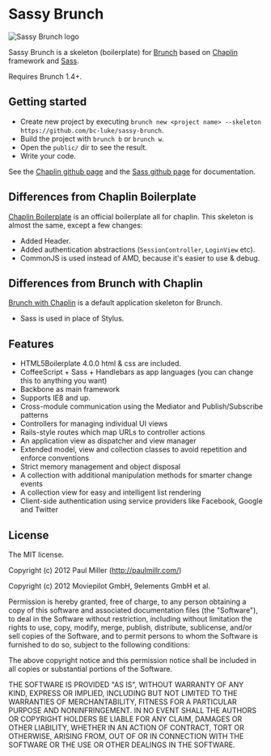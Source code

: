 # Sassy Brunch
![Sassy Brunch logo](https://raw.github.com/bc-luke/sassy-brunch/master/logo.png)

Sassy Brunch is a skeleton (boilerplate) for [Brunch](http://brunch.io)
based on [Chaplin](https://github.com/chaplinjs/chaplin) framework and [Sass](https://github.com/nex3/sass).

Requires Brunch 1.4+.

## Getting started
* Create new project by executing `brunch new <project name> --skeleton https://github.com/bc-luke/sassy-brunch`.
* Build the project with `brunch b` or `brunch w`.
* Open the `public/` dir to see the result.
* Write your code.

See the [Chaplin github page](https://github.com/chaplinjs/chaplin) and the [Sass github page](https://github.com/nex3/sass) for
documentation.

## Differences from Chaplin Boilerplate
[Chaplin Boilerplate](https://github.com/chaplinjs/chaplin-boilerplate)
is an official boilerplate all for chaplin. This skeleton is almost the same,
except a few changes:

* Added Header.
* Added authentication abstractions (`SessionController`, `LoginView` etc).
* CommonJS is used instead of AMD, because it's easier to use & debug.

## Differences from Brunch with Chaplin
[Brunch with Chaplin](https://github.com/paulmillr/brunch-with-chaplin) is a default application skeleton for Brunch.
* Sass is used in place of Stylus.

## Features
* HTML5Boilerplate 4.0.0 html & css are included.
* CoffeeScript + Sass + Handlebars as app languages
(you can change this to anything you want)
* Backbone as main framework
* Supports IE8 and up.
* Cross-module communication using the Mediator and Publish/Subscribe patterns
* Controllers for managing individual UI views
* Rails-style routes which map URLs to controller actions
* An application view as dispatcher and view manager
* Extended model, view and collection classes to avoid repetition and
enforce conventions
* Strict memory management and object disposal
* A collection with additional manipulation methods for smarter change events
* A collection view for easy and intelligent list rendering
* Client-side authentication using service providers like Facebook, Google
and Twitter

## License
The MIT license.

Copyright (c) 2012 Paul Miller (http://paulmillr.com/)

Copyright (c) 2012 Moviepilot GmbH, 9elements GmbH et al.

Permission is hereby granted, free of charge, to any person obtaining a copy of
this software and associated documentation files (the "Software"), to deal in
the Software without restriction, including without limitation the rights to
use, copy, modify, merge, publish, distribute, sublicense, and/or sell copies
of the Software, and to permit persons to whom the Software is furnished to do
so, subject to the following conditions:

The above copyright notice and this permission notice shall be included in all
copies or substantial portions of the Software.

THE SOFTWARE IS PROVIDED "AS IS", WITHOUT WARRANTY OF ANY KIND, EXPRESS OR
IMPLIED, INCLUDING BUT NOT LIMITED TO THE WARRANTIES OF MERCHANTABILITY,
FITNESS FOR A PARTICULAR PURPOSE AND NONINFRINGEMENT. IN NO EVENT SHALL THE
AUTHORS OR COPYRIGHT HOLDERS BE LIABLE FOR ANY CLAIM, DAMAGES OR OTHER
LIABILITY, WHETHER IN AN ACTION OF CONTRACT, TORT OR OTHERWISE, ARISING FROM,
OUT OF OR IN CONNECTION WITH THE SOFTWARE OR THE USE OR OTHER DEALINGS IN THE
SOFTWARE.
